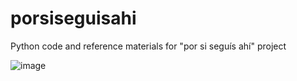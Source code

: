 # porsiseguisahi
Python code and reference materials for "por si seguís ahí" project

![image](https://files.cargocollective.com/635866/porsiseguis_01.jpg)

